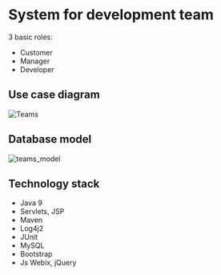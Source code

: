 # System for development team
3 basic roles:
- Customer
- Manager
- Developer
## Use case diagram
![Teams](https://user-images.githubusercontent.com/51087257/129720319-be98c5d5-a840-43c6-a2e0-221dda87797c.png)
## Database model
![teams_model](https://user-images.githubusercontent.com/51087257/129721315-fefc274c-f782-4636-a654-3c3468bef68b.png)
## Technology stack
- Java 9
- Servlets, JSP
- Maven
- Log4j2
- JUnit
- MySQL
- Bootstrap
- Js Webix, jQuery
